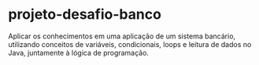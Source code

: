 # projeto-desafio-banco

Aplicar os conhecimentos em uma aplicação de um sistema bancário, utilizando conceitos de variáveis, condicionais, loops e leitura de dados no Java, juntamente à lógica de programação.